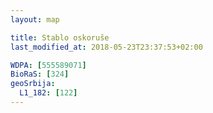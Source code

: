 ```yaml
---
layout: map

title: Stablo oskoruše
last_modified_at: 2018-05-23T23:37:53+02:00

WDPA: [555589071]
BioRaS: [324]
geoSrbija:
  L1_182: [122]
---
```

